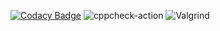 [![Codacy Badge](https://app.codacy.com/project/badge/Grade/99f22f6118af40c0971c3afd3c5b0091)](https://www.codacy.com/gh/99002680/cpp_MiniProject/dashboard?utm_source=github.com&amp;utm_medium=referral&amp;utm_content=99002680/cpp_MiniProject&amp;utm_campaign=Badge_Grade)
![cppcheck-action](https://github.com/99002680/cpp_MiniProject/workflows/cppcheck-action/badge.svg)
![Valgrind](https://github.com/99002680/cpp_MiniProject/workflows/Valgrind/badge.svg)

